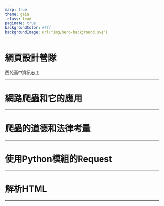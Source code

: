 ```yaml
---
marp: true
theme: gaia
_class: lead
paginate: true
backgroundColor: #fff
backgroundImage: url("img/hero-background.svg")
---
```

<style>
marp-pre{
     border-radius: 13px;
}
code{
    border-radius: 7px;
}
</style>


# **網頁設計營隊**


西苑高中資訊志工

---
# 網路爬蟲和它的應用
---
# 爬蟲的道德和法律考量
---
# 使用Python模組的Request
---
# 解析HTML
---
